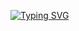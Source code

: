 [![Typing SVG](https://readme-typing-svg.demolab.com?font=Fira+Code&weight=100&size=17&duration=4500&pause=1000&color=FF5400&background=3F0A9E00&center=true&vCenter=true&multiline=true&width=450&height=70&lines=Hello%2C+I+am+Vedant+Jadhav;A+Computer+Science+engineering+student+at+PCU)](https://git.io/typing-svg)
